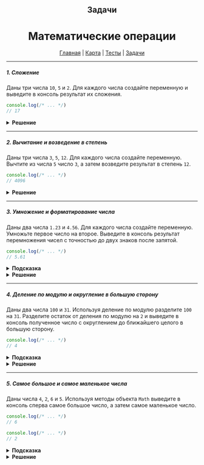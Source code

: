 <div align="center">

## Задачи
# Математические операции

[Главная](https://github.com/dollaween/junior-roadmap/)
|
[Карта](/roadmap/README.md)
|
[Тесты](/tests/README.md)
|
[Задачи](/tasks/README.md)

</div>

---

##### 1. Сложение

Даны три числа `10`, `5` и `2`. Для каждого числа создайте переменную и выведите в консоль результат их сложения.

```js
console.log(/* ... */)
// 17
```

<details><summary><b>Решение</b></summary>
<p>

```js
const a = 10
const b = 5
const c = 2

console.log(a + b + c)
```

</p>
</details>

---

##### 2. Вычитание и возведение в степень

Даны три числа `3`, `5`, `12`. Для каждого числа создайте переменную. Вычтите из числа `5` число `3`, а затем возведите результат в степень `12`.

```javascript
console.log(/* ... */)
// 4096
```

<details><summary><b>Решение</b></summary>
<p>

```js
const a = 3
const b = 5
const c = 12

console.log((b - a) ** c)
```

</p>
</details>

---

##### 3. Умножение и форматирование числа

Даны два числа `1.23` и `4.56`. Для каждого числа создайте переменную. Умножьте первое число на второе. Выведите в консоль результат перемножения чисел с точностью до двух знаков после запятой.

```js
console.log(/* ... */)
// 5.61
```

<details><summary><b>Подсказка</b></summary>
<p>

Для приведения числа к определенному количеству знаков после запятой используйте метод `toFixed()`.

</p>
</details>

<details><summary><b>Решение</b></summary>
<p>

```js
const a = 1.23
const b = 4.56
const c = a * b

console.log(c.toFixed(2))
```

</p>
</details>

---

##### 4. Деление по модулю и округление в большую сторону

Даны два числа `100` и `31`. Используя деление по модулю разделите `100` на `31`. Разделите остаток от деления по модулю на `2` и выведите в консоль полученное число с округлением до ближайшего целого в большую сторону.

```js
console.log(/* ... */)
// 4
```

<details><summary><b>Подсказка</b></summary>
<p>

Для деления по модулю используйте оператор `%`.

Для округления в большую сторону используйте метод `Math.ceil()`.

</p>
</details>

<details><summary><b>Решение</b></summary>
<p>

```js
const a = 100
const b = 31
const c = (100 % 31) / 2

console.log(Math.ceil(c))
```

</p>
</details>

---

##### 5. Самое большое и самое маленькое числа

Даны числа `4`, `2`, `6` и `5`. Используя методы объекта `Math` выведите в консоль сперва самое большое число, а затем самое маленькое число.

```js
console.log(/* ... */)
// 6

console.log(/* ... */)
// 2
```

<details><summary><b>Подсказка</b></summary>
<p>

Для определения самого большого числа используйте метод `Math.max()`.

Для определения самого маленького числа используйте метод `Math.min()`.

</p>
</details>

<details><summary><b>Решение</b></summary>
<p>

```js
const a = 4
const b = 2
const c = 6
const d = 5

console.log(Math.max(a, b, c, d))
console.log(Math.min(a, b, c, d))
```

</p>
</details>


